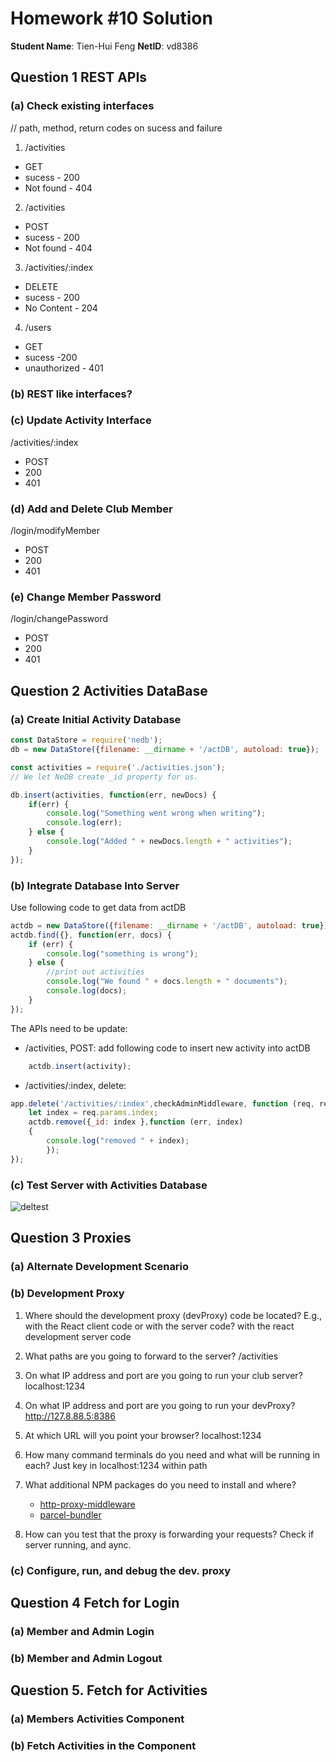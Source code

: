 # Homework #10 Solution
**Student Name**:  Tien-Hui Feng
**NetID**: vd8386


## Question 1 REST APIs

### (a) Check existing interfaces
// path, method, return codes on sucess and failure

1. /activities
* GET
* sucess - 200
* Not found - 404


2. /activities
* POST
* sucess - 200
* Not found - 404

3. /activities/:index
* DELETE
* sucess - 200
* No Content - 204

4. /users
* GET
* sucess -200
* unauthorized - 401


### (b) REST like interfaces?

### (c) Update Activity Interface

/activities/:index
* POST
* 200
* 401

### (d) Add and Delete Club Member

/login/modifyMember
* POST
* 200
* 401

### (e) Change Member Password
/login/changePassword
* POST
* 200
* 401

## Question 2 Activities DataBase

### (a) Create Initial Activity Database

```javascript
const DataStore = require('nedb');
db = new DataStore({filename: __dirname + '/actDB', autoload: true});

const activities = require('./activities.json');
// We let NeDB create _id property for us.

db.insert(activities, function(err, newDocs) {
    if(err) {
        console.log("Something went wrong when writing");
        console.log(err);
    } else {
        console.log("Added " + newDocs.length + " activities");
    }
});

```

### (b) Integrate Database Into Server
Use following code to get data from actDB
```javascript 
actdb = new DataStore({filename: __dirname + '/actDB', autoload: true});
actdb.find({}, function(err, docs) {
    if (err) {
        console.log("something is wrong");
    } else {
        //print out activities
        console.log("We found " + docs.length + " documents");
        console.log(docs);
    }
});
```
The APIs need to be update: 
* /activities, POST: 
add following code to insert new activity into actDB
``` javascript
    actdb.insert(activity); 
```
* /activities/:index, delete: 
```javascript 
app.delete('/activities/:index',checkAdminMiddleware, function (req, res){
    let index = req.params.index; 
    actdb.remove({_id: index },function (err, index) 
    {
        console.log("removed " + index);
        });
});    
```

### (c) Test Server with Activities Database
![deltest]('./images/2c.JPG')

## Question 3 Proxies

### (a) Alternate Development Scenario

### (b) Development Proxy
1. Where should the development proxy (devProxy) code be located? E.g., with the React client code or with the server code?
 with the react development server code

2. What paths are you going to forward to the server?
    /activities
    
3. On what IP address and port are you going to run your club server?
    localhost:1234

4. On what IP address and port are you going to run your devProxy?
    http://127.8.88.5:8386
    
5. At which URL will you point your browser?
    localhost:1234
    
6. How many command terminals do you need and what will be running in each?
    Just key in localhost:1234 within path
    
7. What additional NPM packages do you need to install and where?
    * [http-proxy-middleware](https://www.npmjs.com/package/http-proxy-middleware)
    * [parcel-bundler](https://parceljs.org/api.html#middleware)

8. How can you test that the proxy is forwarding your requests?
    Check if server running, and aync.  

### (c) Configure, run, and debug the dev. proxy



## Question 4 Fetch for Login

### (a) Member and Admin Login 


### (b) Member and Admin Logout




## Question 5. Fetch for Activities

### (a) Members Activities Component


### (b) Fetch Activities in the Component

